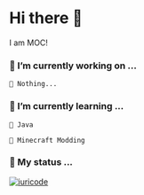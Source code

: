 # Hi there 👋

I am MOC!

### 🔭 I’m currently working on ...
    📄 Nothing...
       
### 🌱 I’m currently learning ...

    📍 Java
  
    📍 Minecraft Modding
    
### 💾 My status ...

[![iuricode](https://github-readme-stats.vercel.app/api/top-langs/?username=M0C-Dev&hide=html&layout=compact&theme=default)](https://github.com/M0C-Dev)

<!--
**M0C-Dev/M0C-Dev** is a ✨ _special_ ✨ repository because its `README.md` (this file) appears on your GitHub profile.

Here are some ideas to get you started:

- 🔭 I’m currently working on ...
- 🌱 I’m currently learning ...
- 👯 I’m looking to collaborate on ...
- 🤔 I’m looking for help with ...
- 💬 Ask me about ...
- 📫 How to reach me: ...
- 😄 Pronouns: ...
- ⚡ Fun fact: ...
-->
